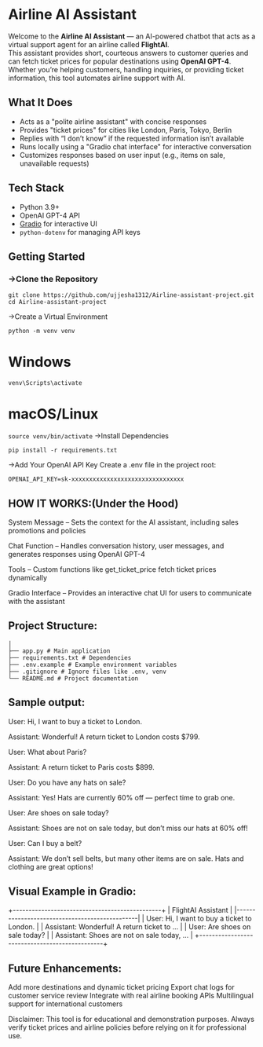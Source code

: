 # Airline AI Assistant
Welcome to the **Airline AI Assistant** — an AI-powered chatbot that acts as a virtual support agent for an airline called **FlightAI**.  
This assistant provides short, courteous answers to customer queries and can fetch ticket prices for popular destinations using **OpenAI GPT-4**.  
Whether you’re helping customers, handling inquiries, or providing ticket information, this tool automates airline support with AI.


## What It Does
- Acts as a "polite airline assistant" with concise responses  
- Provides "ticket prices" for cities like London, Paris, Tokyo, Berlin  
- Replies with “I don’t know” if the requested information isn’t available  
- Runs locally using a "Gradio chat interface" for interactive conversation  
- Customizes responses based on user input (e.g., items on sale, unavailable requests)


## Tech Stack
- Python 3.9+  
- OpenAI GPT-4 API  
- [Gradio](https://www.gradio.app/) for interactive UI  
- `python-dotenv` for managing API keys  


## Getting Started
### ->Clone the Repository
```
git clone https://github.com/ujjesha1312/Airline-assistant-project.git
cd Airline-assistant-project
```
->Create a Virtual Environment
```
python -m venv venv
```
# Windows
```venv\Scripts\activate```

# macOS/Linux
```source venv/bin/activate```
->Install Dependencies
```
pip install -r requirements.txt
```
->Add Your OpenAI API Key
Create a .env file in the project root:
```
OPENAI_API_KEY=sk-xxxxxxxxxxxxxxxxxxxxxxxxxxxxxxxx
```

## HOW IT WORKS:(Under the Hood)
System Message – Sets the context for the AI assistant, including sales promotions and policies

Chat Function – Handles conversation history, user messages, and generates responses using OpenAI GPT-4

Tools – Custom functions like get_ticket_price fetch ticket prices dynamically

Gradio Interface – Provides an interactive chat UI for users to communicate with the assistant

## Project Structure:
``` Airline-assistant-project/
│
├── app.py # Main application
├── requirements.txt # Dependencies
├── .env.example # Example environment variables
├── .gitignore # Ignore files like .env, venv
└── README.md # Project documentation
```


## Sample output:
User: Hi, I want to buy a ticket to London.

Assistant: Wonderful! A return ticket to London costs $799.

User: What about Paris?

Assistant: A return ticket to Paris costs $899.

User: Do you have any hats on sale?

Assistant: Yes! Hats are currently 60% off — perfect time to grab one.

User: Are shoes on sale today?

Assistant: Shoes are not on sale today, but don’t miss our hats at 60% off!

User: Can I buy a belt?

Assistant: We don’t sell belts, but many other items are on sale. Hats and clothing are great options!

## Visual Example in Gradio:

+-----------------------------------------------+
| FlightAI Assistant                             |
|-----------------------------------------------|
| User: Hi, I want to buy a ticket to London.  |
| Assistant: Wonderful! A return ticket to ... |
| User: Are shoes on sale today?               |
| Assistant: Shoes are not on sale today, ...  |
+-----------------------------------------------+


## Future Enhancements:
Add more destinations and dynamic ticket pricing
Export chat logs for customer service review
Integrate with real airline booking APIs
Multilingual support for international customers

Disclaimer:
This tool is for educational and demonstration purposes.
Always verify ticket prices and airline policies before relying on it for professional use.
